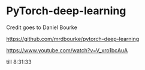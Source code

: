 # PyTorch-deep-learning

Credit goes to Daniel Bourke

https://github.com/mrdbourke/pytorch-deep-learning

https://www.youtube.com/watch?v=V_xro1bcAuA

till 8:31:33
